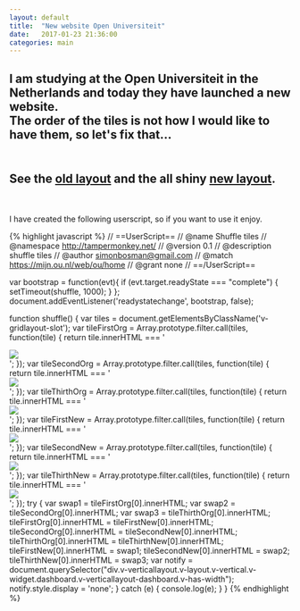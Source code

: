 ```yaml
---
layout: default
title:  "New website Open Universiteit"
date:   2017-01-23 21:36:00
categories: main
---
```


I am studying at the Open Universiteit in the Netherlands and today they have launched a new website.<br>
The order of the tiles is not how I would like to have them, so let's fix that...<br><br>
---
See the [old layout](https://github.com/simonbosman/simonbosman.github.io/blob/master/content/old_tiles.PNG) 
and the all shiny [new layout](https://github.com/simonbosman/simonbosman.github.io/blob/master/content/newTiles.PNG).
---
<br><br>
I have created the following userscript, so if you want to use it enjoy.


{% highlight javascript %}
// ==UserScript==
// @name         Shuffle tiles
// @namespace    http://tampermonkey.net/
// @version      0.1
// @description  shuffle tiles
// @author       simonbosman@gmail.com
// @match        https://mijn.ou.nl/web/ou/home
// @grant        none
// ==/UserScript==

var bootstrap = function(evt){
  if (evt.target.readyState === "complete") { setTimeout(shuffle, 1000); }
};
document.addEventListener('readystatechange', bootstrap, false);

function shuffle() {
    var tiles = document.getElementsByClassName('v-gridlayout-slot');
    var tileFirstOrg = Array.prototype.filter.call(tiles, function(tile) {
        return tile.innerHTML === '<div class="v-ddwrapper v-widget v-has-width" style="width: 100%;"><div class="v-link v-widget"><a href="http://oustatus.nl/" target="_target"><img class="v-icon" src="https://mijn.ou.nl/html/VAADIN/themes/usertiles/img/oustatus.png"><span></span></a></div></div>';
    });
    var tileSecondOrg = Array.prototype.filter.call(tiles, function(tile) {
        return tile.innerHTML === '<div class="v-ddwrapper v-widget v-has-width" style="width: 100%;"><div class="v-link v-widget"><a href="http://studieplaza.ou.nl" target="_target"><img class="v-icon" src="https://mijn.ou.nl/html/VAADIN/themes/usertiles/img/studieplaza.png"><span></span></a></div></div>';
    });
    var tileThirthOrg = Array.prototype.filter.call(tiles, function(tile) {
        return tile.innerHTML === '<div class="v-ddwrapper v-widget v-has-width" style="width: 100%;"><div class="v-link v-widget"><a href="https://www.ou.nl/" target="_target"><img class="v-icon" src="https://mijn.ou.nl/html/VAADIN/themes/usertiles/img/ou.png"><span></span></a></div></div>';
    });
    var tileFirstNew = Array.prototype.filter.call(tiles, function(tile) {
        return tile.innerHTML === '<div class="v-ddwrapper v-widget v-has-width" style="width: 100%;"><div class="v-link v-widget"><a href="https://youlearn.ou.nl/c/portal/login" target="_blank"><img class="v-icon" src="https://mijn.ou.nl/html/VAADIN/themes/usertiles/img/youlearn.png"><span></span></a></div></div>';
    });
    var tileSecondNew = Array.prototype.filter.call(tiles, function(tile) {
        return tile.innerHTML === '<div class="v-ddwrapper v-widget v-has-width" style="width: 100%;"><div class="v-link v-widget"><a href="https://studienet.ou.nl" target="_blank"><img class="v-icon" src="https://mijn.ou.nl/html/VAADIN/themes/usertiles/img/studienet.png"><span></span></a></div></div>';
    });
    var tileThirthNew = Array.prototype.filter.call(tiles, function(tile) {
        return tile.innerHTML === '<div class="v-ddwrapper v-widget v-has-width" style="width: 100%;"><div class="v-link v-widget"><a href="https://login.ou.nl/SSO/user/StudiemailSelect" target="_blank"><img class="v-icon" src="https://mijn.ou.nl/html/VAADIN/themes/usertiles/img/studiemail.png"><span></span></a></div></div>';
    });
    try {
        var swap1 = tileFirstOrg[0].innerHTML;
        var swap2 = tileSecondOrg[0].innerHTML;
        var swap3 = tileThirthOrg[0].innerHTML;
        tileFirstOrg[0].innerHTML = tileFirstNew[0].innerHTML;
        tileSecondOrg[0].innerHTML = tileSecondNew[0].innerHTML;
        tileThirthOrg[0].innerHTML = tileThirthNew[0].innerHTML;
        tileFirstNew[0].innerHTML = swap1;
        tileSecondNew[0].innerHTML = swap2;
        tileThirthNew[0].innerHTML = swap3;
        var notify = document.querySelector("div.v-verticallayout.v-layout.v-vertical.v-widget.dashboard.v-verticallayout-dashboard.v-has-width");
        notify.style.display = 'none';
    }
    catch (e) {
        console.log(e);
    }
}
{% endhighlight %}
